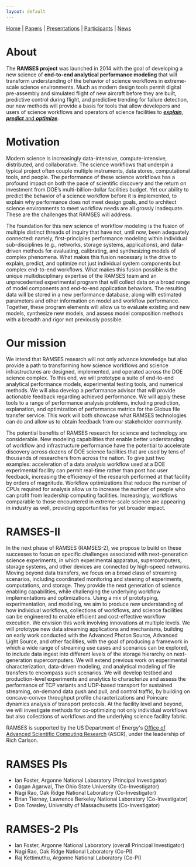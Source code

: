 ```yaml
---
layout: default
---
```

[Home](index.html) | [Papers](papers.html) | [Presentations](presentations.html) | [Participants](participants.html) | [News](news.html)

# About

The **RAMSES project** was launched in 2014 with the goal of developing a new science of **end-to-end analytical performance modeling** that will transform understanding of the behavior of science workflows in extreme-scale science environments. Much as modern design tools permit digital pre-assembly and simulated flight of new aircraft before they are built, predictive control during flight, and predictive trending for failure detection, our new methods will provide a basis for tools that allow developers and users of science workflows and operators of science facilities to [***explain***, ***predict*** and ***optimize***](files/img/epo.png).

# Motivation

Modern science is increasingly data-intensive, compute-intensive, distributed, and collaborative. The science workflows that underpin a typical project often couple multiple instruments, data stores, computational tools, and people. The performance of these science workflows has a profound impact on both the pace of scientific discovery and the return on investment from DOE’s multi-billion-dollar facilities budget. Yet our ability to predict the behavior of a science workflow before it is implemented, to explain why performance does not meet design goals, and to architect science environments to meet workflow needs are all grossly inadequate. These are the challenges that RAMSES will address.

The foundation for this new science of workflow modeling is the fusion of multiple distinct threads of inquiry that have not, until now, been adequately connected: namely, first-principles performance modeling within individual sub-disciplines (e.g., networks, storage systems, applications), and data-driven methods for evaluating, calibrating, and synthesizing models of complex phenomena. What makes this fusion necessary is the drive to explain, predict, and optimize not just individual system components but complex end-to-end workflows. What makes this fusion possible is the unique multidisciplinary expertise of the RAMSES team and an unprecedented experimental program that will collect data on a broad range of model components and end-to-end application behaviors. The resulting data will be stored in a new performance database, along with estimated parameters and other information on model and workflow performance. Together, these program elements will allow us to evaluate existing and new models, synthesize new models, and assess model composition methods with a breadth and rigor not previously possible.

# Our mission

We intend that RAMSES research will not only advance knowledge but also provide a path to transforming how science workflows and science infrastructures are designed, implemented, and operated across the DOE science complex. To this end, we will prototype a suite of end-to-end analytical performance models, experimental testing tools, and numerical methods. We will also develop a performance advisor that will provide actionable feedback regarding achieved performance. We will apply these tools to a range of performance analysis problems, including prediction, explanation, and optimization of performance metrics for the Globus file transfer service. This work will both showcase what RAMSES technologies can do and allow us to obtain feedback from our stakeholder community.

The potential benefits of RAMSES research for science and technology are considerable. New modeling capabilities that enable better understanding of workflow and infrastructure performance have the potential to accelerate discovery across dozens of DOE science facilities that are used by tens of thousands of researchers from across the nation. To give just two examples: acceleration of a data analysis workflow used at a DOE experimental facility can permit real-time rather than post hoc user feedback, increasing the efficiency of the research performed at that facility by orders of magnitude. Workflow optimizations that reduce the number of CPUs required for analysis allow us to increase the number of people who can profit from leadership computing facilities. Increasingly, workflows comparable to those encountered in extreme-scale
science are appearing in industry as well, providing opportunities for yet broader impact.

# RAMSES-II

In the next phase of RAMSES (RAMSES-2), we propose to build on these successes to focus on specific challenges associated with
next-generation science experiments, in which experimental apparatus, supercomputers, storage systems, and other devices are connected by high-speed networks.
Moving beyond data transfers, we focus on a broad class of streaming scenarios, including coordinated monitoring and steering of  experiments, computations, and storage. They provide the next generation of science enabling capabilities, while challenging the underlying workflow implementations and optimizations.
Using a mix of prototyping, experimentation, and modeling, we aim to produce new understanding of how
individual workflows, collections of workflows,
and science facilities can be engineered to enable efficient and cost-effective workflow execution.
We envision this work involving innovations at multiple levels.
We will prototype new data streaming applications and mechanisms,
building on early work conducted with the Advanced Photon Source, Advanced Light Source, and other facilities,
with the goal of producing a framework in which a wide range of streaming use cases and scenarios can be explored,
to include data ingest into different levels of the storage hierarchy on next-generation supercomputers.
We will extend previous work on experimental characterization, data-driven modeling, and analytical modeling of file transfers to encompass such scenarios.
We will develop testbed and production-level experiments and analytics to characterize and assess the performance of TCP variants and UDP-based transport for sustained streaming, on-demand data push and pull, and control traffic, by building on concave-convex throughput profile characterizations and Poincare dynamics analysis of transport protocols.
At the facility level and beyond,
we will investigate methods for co-optimizing not only individual workflows
but also collections of workflows and the underlying science facility fabric.

RAMSES is supported by the US Department of Energy's [Office of Advanced Scientific Computing Research](http://science.energy.gov/ascr/) (ASCR), under the leadership of Rich Carlson.

# RAMSES PIs
* Ian Foster, Argonne National Laboratory (Principal Investigator)
* Gagan Agarwal, The Ohio State University (Co-Investigator)
* Nagi Rao, Oak Ridge National Laboratory (Co-Investigator)
* Brian Tierney, Lawrence Berkeley National Laboratory (Co-Investigator)
* Don Towsley, University of Massachusetts (Co-Investigator)

# RAMSES-2 PIs
* Ian Foster, Argonne National Laboratory (overall Principal Investigator)
* Nagi Rao, Oak Ridge National Laboratory (Co-PI)
* Raj Kettimuthu, Argonne National Laboratory (Co-PI)
